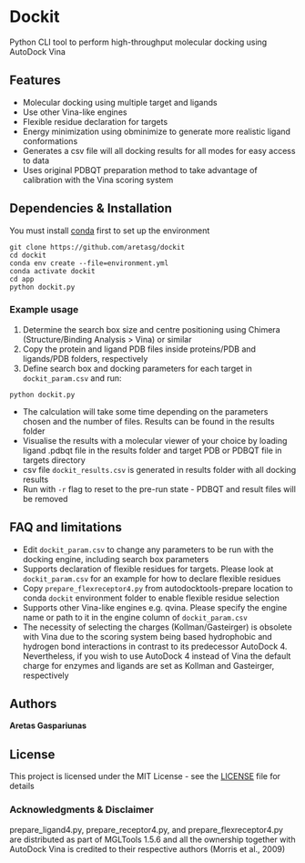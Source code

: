 # Dockit

Python CLI tool to perform high-throughput molecular docking using AutoDock Vina

## Features
* Molecular docking using multiple target and ligands
* Use other Vina-like engines
* Flexible residue declaration for targets
* Energy minimization using obminimize to generate more realistic ligand conformations
* Generates a csv file will all docking results for all modes for easy access to data
* Uses original PDBQT preparation method to take advantage of calibration with the Vina scoring system

## Dependencies & Installation
You must install [conda](https://docs.conda.io/en/latest/miniconda.html) first to set up the environment
```
git clone https://github.com/aretasg/dockit
cd dockit
conda env create --file=environment.yml
conda activate dockit
cd app
python dockit.py
```

### Example usage
1. Determine the search box size and centre positioning using Chimera (Structure/Binding Analysis > Vina) or similar
2. Copy the protein and ligand PDB files inside proteins/PDB and ligands/PDB folders, respectively
3. Define search box and docking parameters for each target in  ```dockit_param.csv``` and run:
```
python dockit.py
```
* The calculation will take some time depending on the parameters chosen and the number of files. Results can be found in the results folder
* Visualise the results with a molecular viewer of your choice by loading ligand .pdbqt file in the results folder and target PDB or PDBQT file in targets directory
* csv file ```dockit_results.csv``` is generated in results folder with all docking results
* Run with ```-r``` flag to reset to the pre-run state - PDBQT and result files will be removed

## FAQ and limitations
* Edit ```dockit_param.csv``` to change any parameters to be run with the docking engine, including search box parameters
* Supports declaration of flexible residues for targets. Please look at ```dockit_param.csv``` for an example for how to declare flexible residues
* Copy ```prepare_flexreceptor4.py``` from autodocktools-prepare location to conda ```dockit``` environment folder to enable flexible residue selection
* Supports other Vina-like engines e.g. qvina. Please specify the engine name or path to it in the engine column of ```dockit_param.csv```
* The necessity of selecting the charges (Kollman/Gasteirger) is obsolete with Vina due to the scoring system being based hydrophobic and hydrogen bond interactions in contrast to its predecessor AutoDock 4. Nevertheless, if you wish to use AutoDock 4 instead of Vina the default charge for enzymes and ligands are set as Kollman and Gasteirger, respectively

## Authors
**Aretas Gaspariunas**

## License
This project is licensed under the MIT License - see the [LICENSE](LICENSE) file for details

### Acknowledgments & Disclaimer
prepare_ligand4.py, prepare_receptor4.py, and prepare_flexreceptor4.py are distributed as part of MGLTools 1.5.6 and all the ownership together with AutoDock Vina is credited to their respective authors (Morris et al., 2009)
